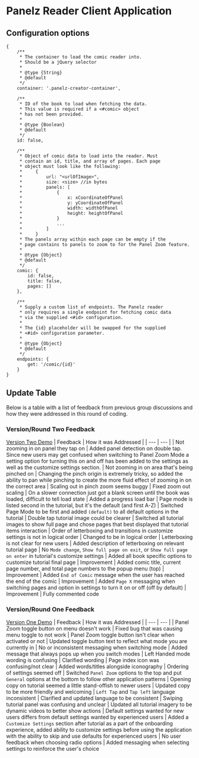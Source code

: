 # Panelz Reader Client Application

## Configuration options
```
{
    /**
     * The container to load the comic reader into.
     * Should be a jQuery selector
     *
     * @type {String}
     * @default
     */
    container: '.panelz-creator-container',

    /**
     * ID of the book to load when fetching the data.
     * This value is required if a <#comic> object
     * has not been provided.
     *
     * @type {Boolean}
     * @default
     */
    id: false,

    /**
     * Object of comic data to load into the reader. Must
     * contain an id, title, and array of pages. Each page
     * object must look like the following:
     *     {
     *         url: "<urlOfImage>",
     *         size: <size> //in bytes
     *         panels: [
     *             {
     *                 x: xCoordinateOfPanel
     *                 y: yCoordinateOfPanel
     *                 width: widthOfPanel
     *                 height: heightOfPanel
     *             }
     *             ...
     *         ]
     *     }
     * The panels array within each page can be empty if the
     * page contains to panels to zoom to for the Panel Zoom feature.
     *
     * @type {Object}
     * @default
     */
    comic: {
        id: false,
        title: false,
        pages: []
    },

    /**
     * Supply a custom list of endpoints. The Panelz reader
     * only requires a single endpoint for fetching comic data
     * via the supplied <#id> configuration.
     *
     * The {id} placeholder will be swapped for the supplied
     * <#id> configuration parameter.
     *
     * @type {Object}
     * @default
     */
    endpoints: {
        get: '/comic/{id}'
    }
}
```

## Update Table
Below is a table with a list of feedback from previous group discussions and how
they were addressed in this round of coding.

### Version/Round Two Feedback
[Version Two Demo](https://ryanburst.github.io/panelz/demo/v2.0/)
| Feedback | How it was Addressed |
| --- | --- |
| Not zooming in on panel they tap on | Added panel detection on double tap. Since new users may get confused when switching to Panel Zoom Mode a setting option for turning this on and off has been added to the settings as well as the customize settings section.
| Not zooming in on area that's being pinched on | Changing the pinch origin is extremely tricky, so added the ability to pan while pinching to create the more fluid effect of zooming in on the correct area
| Scaling out in pinch zoom seems buggy | Fixed zoom out scaling
| On a slower connection just got a blank screen until the book was loaded, difficult to tell load state | Added a progress load bar
| Page mode is listed second in the tutorial, but it's the default (and first A-Z) | Switched Page Mode to be first and added `(default)` to all default options in the tutorial
| Double tap tutorial image could be clearer | Switched all tutorial images to show full page and chose pages that best displayed that tutorial items interaction
| Order of letterboxing and transitions in customize settings is not in logical order | Changed to be in logical order
| Letterboxing is not clear for new users | Added description of letterboxing on relevant tutorial page
| No `Mode change`, `Show full page on exit`, or `Show full page on enter` in tutorial's customize settings | Added all book specific options to customize tutorial final page
| Improvement | Added comic title, current page number, and total page numbers to the popup menu (top)
| Improvement | Added `End of Comic` message when the user has reached the end of the comic
| Improvement | Added `Page X` messaging when switching pages and option in settings to turn it on  or off (off by default)
| Improvement | Fully commented code

### Version/Round One Feedback
[Version One Demo](https://ryanburst.github.io/panelz/demo/v1.0/)
| Feedback | How it was Addressed |
| --- | --- |
| Panel Zoom toggle button on menu doesn't work | Fixed bug that was causing menu toggle to not work
| Panel Zoom toggle button isn't clear when activated or not | Updated toggle button text to reflect what mode you are currently in
| No or inconsistent messaging when switching mode | Added message that always pops up when you switch modes
| Left Handed mode wording is confusing | Clarified wording
| Page index icon was confusing/not clear | Added words/titles alongside iconography
| Ordering of settings seemed off | Switched `Panel Zoom` options to the top and put `General` options at the bottom to follow other application patterns
| Opening copy on tutorial seemed a little stand-offish to newer users | Updated copy to be more friendly and welcoming
| `Left Tap` and `Tap left` language inconsistent | Clarified and updated language to be consistent
| Swiping tutorial panel was confusing and unclear | Updated all tutorial imagery to be dynamic videos to better show actions
| Default settings wanted for new users differs from default settings wanted by experienced users | Added a `Customize Settings` section after tutorial as a part of the onboarding experience, added ability to customize settings before using the application with the ability to skip and use defaults for experienced users
| No user feedback when choosing radio options | Added messaging when selecting settings to reinforce the user's choice
